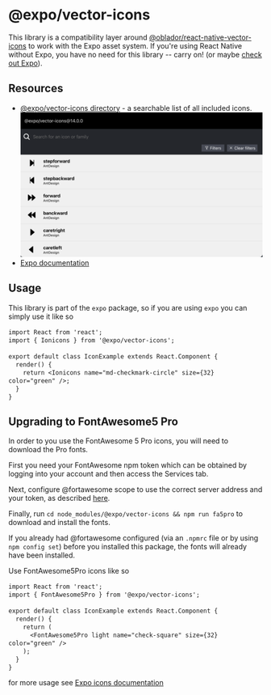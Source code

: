 # @expo/vector-icons

This library is a compatibility layer around
[@oblador/react-native-vector-icons](https://github.com/oblador/react-native-vector-icons)
to work with the Expo asset system. If you're using React Native
without Expo, you have no need for this library -- carry on! (or
maybe [check out Expo](https://expo.io/)).

## Resources

- [@expo/vector-icons directory](https://expo.github.io/vector-icons/) - a searchable list of all included icons.
  ![Screenshot of website](https://raw.githubusercontent.com/expo/vector-icons/master/website-screenshot.png)
- [Expo documentation](https://docs.expo.io/)

## Usage

This library is part of the `expo` package, so if you are using `expo` you can simply use it like so

```tsx
import React from 'react';
import { Ionicons } from '@expo/vector-icons';

export default class IconExample extends React.Component {
  render() {
    return <Ionicons name="md-checkmark-circle" size={32} color="green" />;
  }
}
```

## Upgrading to FontAwesome5 Pro

In order to you use the FontAwesome 5 Pro icons, you will need to download the Pro fonts.

First you need your FontAwesome npm token which can be obtained by logging into your account and then access the Services tab.

Next, configure @fortawesome scope to use the correct server address and your token, as described [here](https://fontawesome.com/how-to-use/on-the-web/setup/using-package-managers#installing-pro).

Finally, run `cd node_modules/@expo/vector-icons && npm run fa5pro` to download and install the fonts.

If you already had @fortawesome configured (via an `.npmrc` file or by using `npm config set`) before you installed this package, the fonts will already have been installed.

Use FontAwesome5Pro icons like so

```tsx
import React from 'react';
import { FontAwesome5Pro } from '@expo/vector-icons';

export default class IconExample extends React.Component {
  render() {
    return (
      <FontAwesome5Pro light name="check-square" size={32} color="green" />
    );
  }
}
```

for more usage see [Expo icons documentation](https://docs.expo.io/versions/latest/guides/icons/)

